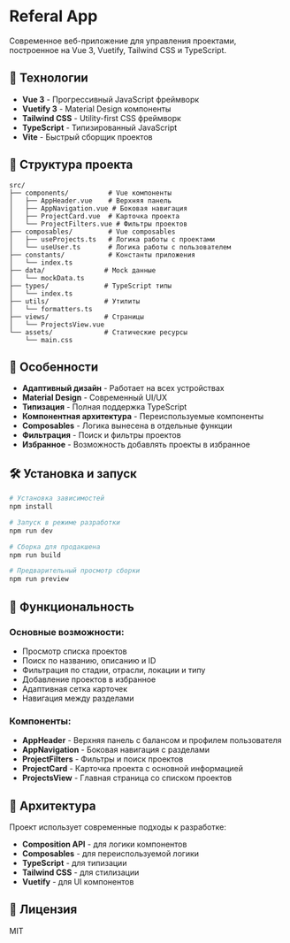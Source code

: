 # Referal App

Современное веб-приложение для управления проектами, построенное на Vue 3, Vuetify, Tailwind CSS и TypeScript.

## 🚀 Технологии

- **Vue 3** - Прогрессивный JavaScript фреймворк
- **Vuetify 3** - Material Design компоненты
- **Tailwind CSS** - Utility-first CSS фреймворк
- **TypeScript** - Типизированный JavaScript
- **Vite** - Быстрый сборщик проектов

## 📁 Структура проекта

```
src/
├── components/          # Vue компоненты
│   ├── AppHeader.vue    # Верхняя панель
│   ├── AppNavigation.vue # Боковая навигация
│   ├── ProjectCard.vue  # Карточка проекта
│   └── ProjectFilters.vue # Фильтры проектов
├── composables/         # Vue composables
│   ├── useProjects.ts   # Логика работы с проектами
│   └── useUser.ts       # Логика работы с пользователем
├── constants/           # Константы приложения
│   └── index.ts
├── data/               # Mock данные
│   └── mockData.ts
├── types/              # TypeScript типы
│   └── index.ts
├── utils/              # Утилиты
│   └── formatters.ts
├── views/              # Страницы
│   └── ProjectsView.vue
└── assets/             # Статические ресурсы
    └── main.css
```

## 🎨 Особенности

- **Адаптивный дизайн** - Работает на всех устройствах
- **Material Design** - Современный UI/UX
- **Типизация** - Полная поддержка TypeScript
- **Компонентная архитектура** - Переиспользуемые компоненты
- **Composables** - Логика вынесена в отдельные функции
- **Фильтрация** - Поиск и фильтры проектов
- **Избранное** - Возможность добавлять проекты в избранное

## 🛠 Установка и запуск

```bash
# Установка зависимостей
npm install

# Запуск в режиме разработки
npm run dev

# Сборка для продакшена
npm run build

# Предварительный просмотр сборки
npm run preview
```

## 📱 Функциональность

### Основные возможности:
- Просмотр списка проектов
- Поиск по названию, описанию и ID
- Фильтрация по стадии, отрасли, локации и типу
- Добавление проектов в избранное
- Адаптивная сетка карточек
- Навигация между разделами

### Компоненты:
- **AppHeader** - Верхняя панель с балансом и профилем пользователя
- **AppNavigation** - Боковая навигация с разделами
- **ProjectFilters** - Фильтры и поиск проектов
- **ProjectCard** - Карточка проекта с основной информацией
- **ProjectsView** - Главная страница со списком проектов

## 🎯 Архитектура

Проект использует современные подходы к разработке:

- **Composition API** - для логики компонентов
- **Composables** - для переиспользуемой логики
- **TypeScript** - для типизации
- **Tailwind CSS** - для стилизации
- **Vuetify** - для UI компонентов

## 📄 Лицензия

MIT

